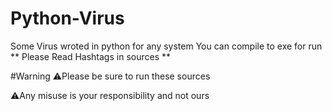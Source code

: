 # Python-Virus
Some Virus wroted in python for any system
You can compile to exe for run
** Please Read Hashtags in sources **

#Warning
⚠️Please be sure to run these sources

⚠️Any misuse is your responsibility and not ours
